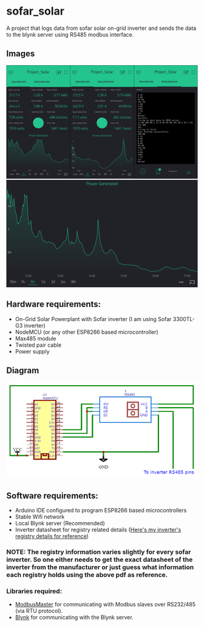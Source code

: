 # sofar_solar
A project that logs data from sofar solar on-grid inverter and sends the data to the blynk server using RS485 modbus interface.
## Images
![blynk-data](images/combine_images.jpg)
![blynk-superchart](images/Blynk_Superchart.jpeg)
## Hardware requirements:
- On-Grid Solar Powerplant with Sofar inverter (I am using Sofar 3300TL-G3 inverter)
- NodeMCU (or any other ESP8266 based microcontroller)
- Max485 module
- Twisted pair cable
- Power supply
## Diagram
![Schematics](./images/Schematics.png)
## Software requirements:
- Arduino IDE configured to program ESP8266 based microcontrollers
- Stable Wifi network
- Local Blynk server (Recommended)
- Inverter datasheet for registry related details ([Here's my inverter's registry details for reference](https://github.com/4llonsy/sofar_solar/blob/main/Registry_Details.pdf))
### NOTE: The registry information varies slightly for every sofar inverter. So one either needs to get the exact datasheet of the inverter from the manufacturer or just guess what information each registry holds using the above pdf as reference.
### Libraries required:
- [ModbusMaster](https://github.com/4-20ma/ModbusMaster) for communicating with Modbus slaves over RS232/485 (via RTU protocol).
- [Blynk](https://github.com/blynkkk/blynk-library) for communicating with the Blynk server.

